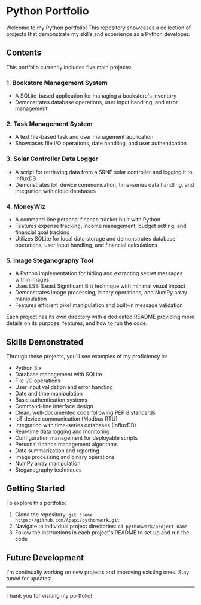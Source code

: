 # Python Portfolio
Welcome to my Python portfolio! This repository showcases a collection of projects that demonstrate my skills and experience as a Python developer.

## Contents
This portfolio currently includes five main projects:

### 1. Bookstore Management System
- A SQLite-based application for managing a bookstore's inventory
- Demonstrates database operations, user input handling, and error management

### 2. Task Management System
- A text file-based task and user management application
- Showcases file I/O operations, date handling, and user authentication

### 3. Solar Controller Data Logger
- A script for retrieving data from a SRNE solar controller and logging it to InfluxDB
- Demonstrates IoT device communication, time-series data handling, and integration with cloud databases

### 4. MoneyWiz
- A command-line personal finance tracker built with Python
- Features expense tracking, income management, budget setting, and financial goal tracking
- Utilizes SQLite for local data storage and demonstrates database operations, user input handling, and financial calculations

### 5. Image Steganography Tool
- A Python implementation for hiding and extracting secret messages within images
- Uses LSB (Least Significant Bit) technique with minimal visual impact
- Demonstrates image processing, binary operations, and NumPy array manipulation
- Features efficient pixel manipulation and built-in message validation

Each project has its own directory with a dedicated README providing more details on its purpose, features, and how to run the code.

## Skills Demonstrated
Through these projects, you'll see examples of my proficiency in:
- Python 3.x
- Database management with SQLite
- File I/O operations
- User input validation and error handling
- Date and time manipulation
- Basic authentication systems
- Command-line interface design
- Clean, well-documented code following PEP 8 standards
- IoT device communication (Modbus RTU)
- Integration with time-series databases (InfluxDB)
- Real-time data logging and monitoring
- Configuration management for deployable scripts
- Personal finance management algorithms
- Data summarization and reporting
- Image processing and binary operations
- NumPy array manipulation
- Steganography techniques

## Getting Started
To explore this portfolio:
1. Clone the repository: `git clone https://github.com/Apepi/pythonwork.git`
2. Navigate to individual project directories: `cd pythonwork/project-name`
3. Follow the instructions in each project's README to set up and run the code

## Future Development
I'm continually working on new projects and improving existing ones. Stay tuned for updates!

---
Thank you for visiting my portfolio!
